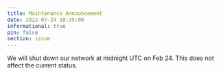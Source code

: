 ```yaml
---
title: Maintenance Announcement 
date: 2022-07-24 10:35:00 
informational: true
pin: false 
section: issue
---
```


We will shut down our network at midnight UTC on Feb 24. This does not affect the current status.

